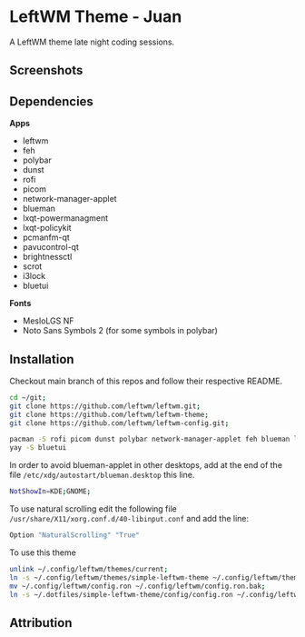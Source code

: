 # LeftWM Theme - Juan

A LeftWM theme late night coding sessions.

## Screenshots

## Dependencies

**Apps**

- leftwm
- feh
- polybar
- dunst
- rofi
- picom
- network-manager-applet
- blueman
- lxqt-powermanagment
- lxqt-policykit
- pcmanfm-qt
- pavucontrol-qt
- brightnessctl
- scrot
- i3lock
- bluetui

**Fonts**

- MesloLGS NF
- Noto Sans Symbols 2 (for some symbols in polybar)

## Installation

Checkout main branch of this repos and follow their respective README.

```bash
cd ~/git;
git clone https://github.com/leftwm/leftwm.git;
git clone https://github.com/leftwm/leftwm-theme;
git clone https://github.com/leftwm/leftwm-config.git;
```

```bash
pacman -S rofi picom dunst polybar network-manager-applet feh blueman lxqt-powermanagement lxqt-policykit pcmanfm-qt pavucontrol-qt brightnessctl scrot i3lock
yay -S bluetui
```

In order to avoid blueman-applet in other desktops, add at the end of the file `/etc/xdg/autostart/blueman.desktop` this line.

```bash
NotShowIn=KDE;GNOME;
```

To use natural scrolling edit the following file `/usr/share/X11/xorg.conf.d/40-libinput.conf` and add the line:

```bash
Option "NaturalScrolling" "True"
```

To use this theme

```bash
unlink ~/.config/leftwm/themes/current;
ln -s ~/.config/leftwm/themes/simple-leftwm-theme ~/.config/leftwm/themes/current;
mv ~/.config/leftwm/config.ron ~/.config/leftwm/config.ron.bak;
ln -s ~/.dotfiles/simple-leftwm-theme/config/config.ron ~/.config/leftwm/config.ron;
```

## Attribution
